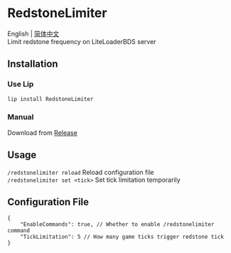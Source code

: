 # RedstoneLimiter

English | [简体中文](README_zh-cn.md)  
Limit redstone frequency on LiteLoaderBDS server

## Installation

### Use Lip

```bash
lip install RedstoneLimiter
```

### Manual

Download from [Release](https://github.com/ShrBox/RedstoneLimiter/releases)

## Usage

`/redstonelimiter reload` Reload configuration file  
`/redstonelimiter set <tick>` Set tick limitation temporarily

## Configuration File

```jsonc
{
    "EnableCommands": true, // Whether to enable /redstonelimiter command  
    "TickLimitation": 5 // How many game ticks trigger redstone tick
}
```
